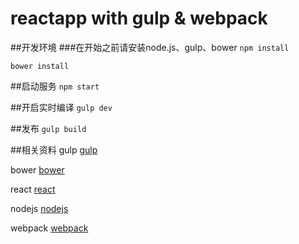 # reactapp with gulp & webpack

##开发环境
###在开始之前请安装node.js、gulp、bower
`npm install`

`bower install`

##启动服务
`npm start`

##开启实时编译
`gulp dev`

##发布
`gulp build`

##相关资料
gulp [gulp](http://gulpjs.com/)

bower [bower](http://bower.io/)

react [react](http://facebook.github.io/react/)

nodejs [nodejs](https://nodejs.org/en/)

webpack [webpack](https://webpack.github.io/)
